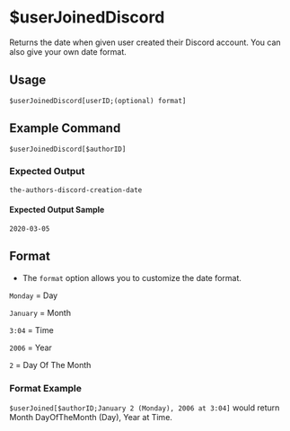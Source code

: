 # $userJoinedDiscord
Returns the date when given user created their Discord account. You can also give your own date format.

## Usage
```$userJoinedDiscord[userID;(optional) format]```

## Example Command
```$userJoinedDiscord[$authorID]```

### Expected Output
```the-authors-discord-creation-date```

#### Expected Output Sample
```2020-03-05```

## Format
- The `format` option allows you to customize the date format.

`Monday` = Day

`January` = Month

`3:04` = Time

`2006` = Year

`2` = Day Of The Month

### Format Example
`$userJoined[$authorID;January 2 (Monday), 2006 at 3:04]` would return Month DayOfTheMonth (Day), Year at Time.
